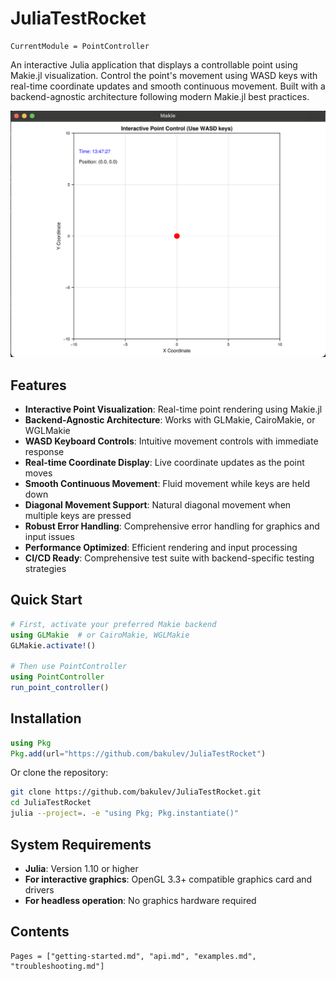 # JuliaTestRocket

```@meta
CurrentModule = PointController
```

An interactive Julia application that displays a controllable point using Makie.jl visualization. Control the point's movement using WASD keys with real-time coordinate updates and smooth continuous movement. Built with a backend-agnostic architecture following modern Makie.jl best practices.

![PointController Application](WorkingApp.png)

## Features

- **Interactive Point Visualization**: Real-time point rendering using Makie.jl
- **Backend-Agnostic Architecture**: Works with GLMakie, CairoMakie, or WGLMakie
- **WASD Keyboard Controls**: Intuitive movement controls with immediate response
- **Real-time Coordinate Display**: Live coordinate updates as the point moves
- **Smooth Continuous Movement**: Fluid movement while keys are held down
- **Diagonal Movement Support**: Natural diagonal movement when multiple keys are pressed
- **Robust Error Handling**: Comprehensive error handling for graphics and input issues
- **Performance Optimized**: Efficient rendering and input processing
- **CI/CD Ready**: Comprehensive test suite with backend-specific testing strategies

## Quick Start

```julia
# First, activate your preferred Makie backend
using GLMakie  # or CairoMakie, WGLMakie
GLMakie.activate!()

# Then use PointController
using PointController
run_point_controller()
```

## Installation

```julia
using Pkg
Pkg.add(url="https://github.com/bakulev/JuliaTestRocket")
```

Or clone the repository:

```bash
git clone https://github.com/bakulev/JuliaTestRocket.git
cd JuliaTestRocket
julia --project=. -e "using Pkg; Pkg.instantiate()"
```

## System Requirements

- **Julia**: Version 1.10 or higher
- **For interactive graphics**: OpenGL 3.3+ compatible graphics card and drivers
- **For headless operation**: No graphics hardware required

## Contents

```@contents
Pages = ["getting-started.md", "api.md", "examples.md", "troubleshooting.md"]
```